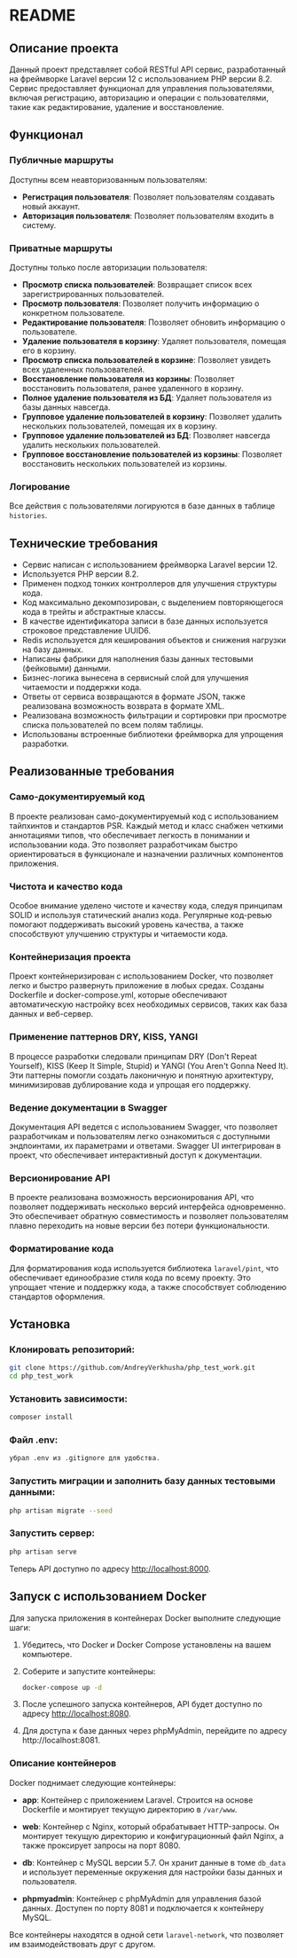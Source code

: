 # README

## Описание проекта

Данный проект представляет собой RESTful API сервис, разработанный на фреймворке Laravel версии 12 с использованием PHP версии 8.2. Сервис предоставляет функционал для управления пользователями, включая регистрацию, авторизацию и операции с пользователями, такие как редактирование, удаление и восстановление.

## Функционал

### Публичные маршруты
Доступны всем неавторизованным пользователям:
- **Регистрация пользователя**: Позволяет пользователям создавать новый аккаунт.
- **Авторизация пользователя**: Позволяет пользователям входить в систему.

### Приватные маршруты
Доступны только после авторизации пользователя:
- **Просмотр списка пользователей**: Возвращает список всех зарегистрированных пользователей.
- **Просмотр пользователя**: Позволяет получить информацию о конкретном пользователе.
- **Редактирование пользователя**: Позволяет обновить информацию о пользователе.
- **Удаление пользователя в корзину**: Удаляет пользователя, помещая его в корзину.
- **Просмотр списка пользователей в корзине**: Позволяет увидеть всех удаленных пользователей.
- **Восстановление пользователя из корзины**: Позволяет восстановить пользователя, ранее удаленного в корзину.
- **Полное удаление пользователя из БД**: Удаляет пользователя из базы данных навсегда.
- **Групповое удаление пользователей в корзину**: Позволяет удалить нескольких пользователей, помещая их в корзину.
- **Групповое удаление пользователей из БД**: Позволяет навсегда удалить нескольких пользователей.
- **Групповое восстановление пользователей из корзины**: Позволяет восстановить нескольких пользователей из корзины.

### Логирование
Все действия с пользователями логируются в базе данных в таблице `histories`.

## Технические требования

- Сервис написан с использованием фреймворка Laravel версии 12.
- Используется PHP версии 8.2.
- Применен подход тонких контроллеров для улучшения структуры кода.
- Код максимально декомпозирован, с выделением повторяющегося кода в трейты и абстрактные классы.
- В качестве идентификатора записи в базе данных используется строковое представление UUID6.
- Redis используется для кеширования объектов и снижения нагрузки на базу данных.
- Написаны фабрики для наполнения базы данных тестовыми (фейковыми) данными.
- Бизнес-логика вынесена в сервисный слой для улучшения читаемости и поддержки кода.
- Ответы от сервиса возвращаются в формате JSON, также реализована возможность возврата в формате XML.
- Реализована возможность фильтрации и сортировки при просмотре списка пользователей по всем полям таблицы.
- Использованы встроенные библиотеки фреймворка для упрощения разработки.

## Реализованные требования

### Само-документируемый код
В проекте реализован само-документируемый код с использованием тайпхинтов и стандартов PSR. Каждый метод и класс снабжен четкими аннотациями типов, что обеспечивает легкость в понимании и использовании кода. Это позволяет разработчикам быстро ориентироваться в функционале и назначении различных компонентов приложения.

### Чистота и качество кода
Особое внимание уделено чистоте и качеству кода, следуя принципам SOLID и используя статический анализ кода. Регулярные код-ревью помогают поддерживать высокий уровень качества, а также способствуют улучшению структуры и читаемости кода.

### Контейнеризация проекта
Проект контейнеризирован с использованием Docker, что позволяет легко и быстро развернуть приложение в любых средах. Созданы Dockerfile и docker-compose.yml, которые обеспечивают автоматическую настройку всех необходимых сервисов, таких как база данных и веб-сервер.

### Применение паттернов DRY, KISS, YANGI
В процессе разработки следовали принципам DRY (Don't Repeat Yourself), KISS (Keep It Simple, Stupid) и YANGI (You Aren't Gonna Need It). Эти паттерны помогли создать лаконичную и понятную архитектуру, минимизировав дублирование кода и упрощая его поддержку.

### Ведение документации в Swagger
Документация API ведется с использованием Swagger, что позволяет разработчикам и пользователям легко ознакомиться с доступными эндпоинтами, их параметрами и ответами. Swagger UI интегрирован в проект, что обеспечивает интерактивный доступ к документации.

### Версионирование API
В проекте реализована возможность версионирования API, что позволяет поддерживать несколько версий интерфейса одновременно. Это обеспечивает обратную совместимость и позволяет пользователям плавно переходить на новые версии без потери функциональности.

### Форматирование кода
Для форматирования кода используется библиотека `laravel/pint`, что обеспечивает единообразие стиля кода по всему проекту. Это упрощает чтение и поддержку кода, а также способствует соблюдению стандартов оформления.

## Установка

### Клонировать репозиторий:

```bash
git clone https://github.com/AndreyVerkhusha/php_test_work.git
cd php_test_work
```

### Установить зависимости:

```bash
composer install
```

### Файл .env:

```bash
убрал .env из .gitignore для удобства.
```

### Запустить миграции и заполнить базу данных тестовыми данными:

```bash
php artisan migrate --seed
```

### Запустить сервер:

```bash
php artisan serve
```

Теперь API доступно по адресу [http://localhost:8000](http://localhost:8000).

## Запуск с использованием Docker

Для запуска приложения в контейнерах Docker выполните следующие шаги:

1. Убедитесь, что Docker и Docker Compose установлены на вашем компьютере.

2. Соберите и запустите контейнеры:

   ```bash
   docker-compose up -d
   ```

3. После успешного запуска контейнеров, API будет доступно по адресу [http://localhost:8080](http://localhost:8080).

4. Для доступа к базе данных через phpMyAdmin, перейдите по адресу http://localhost:8081.

### Описание контейнеров

Docker поднимает следующие контейнеры:

- **app**: Контейнер с приложением Laravel. Строится на основе Dockerfile и монтирует текущую директорию в `/var/www`.

- **web**: Контейнер с Nginx, который обрабатывает HTTP-запросы. Он монтирует текущую директорию и конфигурационный файл Nginx, а также проксирует запросы на порт 8080.

- **db**: Контейнер с MySQL версии 5.7. Он хранит данные в томе `db_data` и использует переменные окружения для настройки базы данных и пользователя.

- **phpmyadmin**: Контейнер с phpMyAdmin для управления базой данных. Доступен по порту 8081 и подключается к контейнеру MySQL.

Все контейнеры находятся в одной сети `laravel-network`, что позволяет им взаимодействовать друг с другом.

